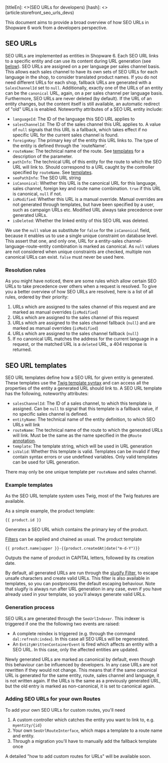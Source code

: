 [titleEn]: <>(SEO URLs for developers)
[hash]: <>(article:storefront_seo_urls_devs)

This document aims to provide a broad overview of how SEO URLs in Shopware 6 work from a developers perspective.
 
## SEO URLs

SEO URLs are implemented as entities in Shopware 6.
Each SEO URL links to a specific entity and can use its content during URL generation (see [below](#seo-url-templates)). 
SEO URLs are assigned on a per language per sales channel basis.
This allows each sales channel to have its own sets of SEO URLs for each language in the shop,
to consider translated product names.
If you do not need different URLs for each shop, fallback URLs are generated with a `SalesChannelId` set to `null`.
Additionally, exactly one of the URLs of an entity can be the `canonical` URL, again, on a per sales channel per language basis. 
Furthermore, SEO URLs are never deleted (by default).
If the URL of an entity changes, but the content itself is still available, an automatic redirect of "old" URLs is enabled. 
Noteworthy attributes of a SEO URL entity include:

* `languageId`: The ID of the language this SEO URL applies to
* `salesChannelId`: The ID of the sales channel this URL applies to. A value of `null` signals that this URL is a fallback, which takes effect if no specific URL for the current sales channel is found.
* `foreignKey`: The primary key of the entity this URL links to. The type of the entity is defined through the `routeName'.
* `routeName`: The technical name of the route. See [templates](#seo-url-templates) for a description of the parameter. 
* `pathInfo`: The technical URL of this entity for the route to which the SEO URL will link to. Should correspond to a URL caught by the controller specified by `routeName`. See [templates](#seo-url-templates).
* `seoPathInfo`: The SEO URL string
* `isCanonical`: Whether this URL is the canonical URL for this language, sales channel, foreign key and route name combination. `true` if this URL is canonical, `null` if not.
* `isModified`: Whether this URL is a manual override. Manual overrides are not generated through templates, but have been specified by a user, such as campaign URLs etc. Modified URL always take precedence over generated URLs.
* `isDeleted`: Whether the linked entity of this SEO URL was deleted. 

We use the `null` value as substitute for `false` for the `isCanonical` field, because it enables us to use a single unique constraint on database level. 
This assert that one, and only one, URL for a entity-sales channel-language-route-entity combination is marked as canonical. 
As `null` values are not considered when unique constraints are checked, multiple non canonical URLs can exist.
`false` must never be used here.

### Resolution rules

As you might have noticed, there are some rules which allow certain SEO URLs to take precedence over others when a request is resolved.
To give you a better overview of how SEO URLs are resolved, here is a list of all rules, ordered by their priority: 
1. URLs which are assigned to the sales channel of this request and are marked as manual overrides (`isModified`)
2. URLs which are assigned to the sales channel of this request
3. URLs which are assigned to the sales channel fallback (`null`) and are marked as manual overrides (`isModified`)
4. URLs which are assigned to the sales channel fallback (`null`)
5. If no canonical URL matches the address for the current language in a request, or the matched URL is a `deleted` URL, a 404 response is returned.

## SEO URL templates
SEO URL templates define how a SEO URL for given entity is generated.
These templates use the [Twig template syntax](https://twig.symfony.com/) and can access all the properties of the entity a generated URL should link to.
A SEO URL template has the following, noteworthy attributes:

* `salesChannelId`: The ID of a sales channel, to which this template is assigned. Can be `null` to signal that this template is a fallback value, if no specific sales channel is defined.
* `entityName`: The technical name of the entity definition, to which SEO URLs will link 
* `routeName`: The technical name of the route to which the generated URLs will link. Must be the same as the name specified in the `@Route` [annotation](https://symfony.com/doc/current/routing.html#creating-routes-as-annotations).
* `template`: The template string, which will be used in URL generation
* `isValid`: Whether this template is valid. Templates can be invalid if they contain syntax errors or use undefined variables. Only valid templates can be used for URL generation.

There may only be one unique template per `routeName` and sales channel.

### Example templates

As the SEO URL template system uses Twig, most of the Twig features are available.

As a simple example, the product template:
```twig
{{ product.id }}
```
Generates a SEO URL which contains the primary key of the product. 

[Filters](https://twig.symfony.com/doc/2.x/filters/index.html) can be applied and chained as usual.
The product template 
```twig
{{ product.name|upper }}-{{product.createdAt|date("m-d-Y")}}
```
Outputs the name of product in CAPITAL letters, followed by its creation date.

By default, all generated URLs are run through the [slugify Filter](https://github.com/cocur/slugify),
to escape unsafe characters and create valid URLs.
This filter is also available in templates, so you can postprocess the default escaping behaviour.
Note that slugify is always run after URL generation in any case, even if you have already used in your template,
so you'll always generate valid URLs.

### Generation process

SEO URLs are generated through the `SeoUrlIndexer`.
This indexer is triggered if one the the following two events are raised:

* A complete reindex is triggered (e.g. through the command `dal:refresh:index`). In this case all SEO URLs will be regenerated.
* An `EntityWrittenContainerEvent` is fired which affects an entity with a SEO URL. In this case, only the affected entities are updated.

Newly generated URLs are marked as canonical by default, even though this behaviour can be influenced by developers.
In any case URLs are not rewritten if they would not change.
This means that if the same canonical URL is generated for the same entity, route, sales channel and language, it is not written again.
If the URLs is the same as a previously generated URL, but the old entry is marked as non-canonical, it is set to canonical again.

### Adding SEO URLs for your own Routes

To add your own SEO URLs for custom routes, you'll need

1. A custom controller which catches the entity you want to link to, e.g. `myentity/{id}`
2. Your own `SeoUrlRouteInterface`, which maps a template to a route name and entity.
3. Through a migration you'll have to manually add the fallback template once

A detailed "how to add custom routes for URLs" will be available soon.
